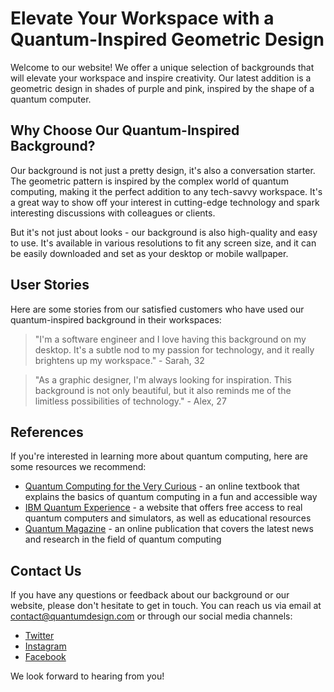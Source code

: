 <!--font:Barlow Condensed-->

# Elevate Your Workspace with a Quantum-Inspired Geometric Design

Welcome to our website! We offer a unique selection of backgrounds that will elevate your workspace and inspire creativity. Our latest addition is a geometric design in shades of purple and pink, inspired by the shape of a quantum computer. 

## Why Choose Our Quantum-Inspired Background?

Our background is not just a pretty design, it's also a conversation starter. The geometric pattern is inspired by the complex world of quantum computing, making it the perfect addition to any tech-savvy workspace. It's a great way to show off your interest in cutting-edge technology and spark interesting discussions with colleagues or clients.

But it's not just about looks - our background is also high-quality and easy to use. It's available in various resolutions to fit any screen size, and it can be easily downloaded and set as your desktop or mobile wallpaper.

## User Stories

Here are some stories from our satisfied customers who have used our quantum-inspired background in their workspaces:

> "I'm a software engineer and I love having this background on my desktop. It's a subtle nod to my passion for technology, and it really brightens up my workspace." - Sarah, 32

> "As a graphic designer, I'm always looking for inspiration. This background is not only beautiful, but it also reminds me of the limitless possibilities of technology." - Alex, 27

## References

If you're interested in learning more about quantum computing, here are some resources we recommend:

- [Quantum Computing for the Very Curious](https://quantum.country/qcvc) - an online textbook that explains the basics of quantum computing in a fun and accessible way
- [IBM Quantum Experience](https://www.ibm.com/quantum-computing/learn/what-is-quantum-computing/) - a website that offers free access to real quantum computers and simulators, as well as educational resources
- [Quantum Magazine](https://www.quantamagazine.org/) - an online publication that covers the latest news and research in the field of quantum computing

## Contact Us

If you have any questions or feedback about our background or our website, please don't hesitate to get in touch. You can reach us via email at [contact@quantumdesign.com](mailto:contact@quantumdesign.com) or through our social media channels:

- [Twitter](https://twitter.com/quantumdesign)
- [Instagram](https://www.instagram.com/quantumdesign/)
- [Facebook](https://www.facebook.com/quantumdesign)

We look forward to hearing from you!

<!--

Write me content for website with wallpaper which alt text is:

"A geometric design in shades of purple and pink, inspired by the shape of a quantum computer"

The name/title of the page should not be 1:1 copy of the alt text but rather a real content of the website which is using this wallpaper.

- Use markdown format 
- Start with heading
- Heading should be short and concise
- The content should look like a real website 
- The website should not be about the wallpaper, wallpaper is just a related background
- Heading should be contain work "wallpaper" or "background"
- Include real sections like references, contact, user stories, etc. use things relevant to the page purpose.
- Feel free to use structure like headings, bullets, numbering, blockquotes, paragraphs, horizontal lines, etc.
- You can use formatting like bold or _italic_
- You can include UTF-8 emojis
- Links should be only #hash anchors (and you can refer to the document itself)
- Do not include images


---


# Quantum-Inspired Geometric Wallpaper for Your Tech-Savvy Workspace

Welcome to our website! We offer a unique selection of wallpapers and backgrounds that will elevate your workspace and inspire creativity. Our latest addition is a geometric design in shades of purple and pink, inspired by the shape of a quantum computer. 

## Why Choose Our Quantum-Inspired Wallpaper?

Our wallpaper is not just a pretty background, it's also a conversation starter. The geometric design is inspired by the complex world of quantum computing, making it the perfect addition to any tech-savvy workspace. It's a great way to show off your interest in cutting-edge technology and spark interesting discussions with colleagues or clients.

But it's not just about looks - our wallpaper is also high-quality and easy to install. It's made from durable materials that will stand the test of time, and it comes with clear instructions for hassle-free installation. 

## User Stories

Here are some stories from our satisfied customers who have used our quantum-inspired wallpaper in their workspaces:

> "I'm a software engineer and I love having this wallpaper in my home office. It's a subtle nod to my passion for technology, and it really brightens up the space." - Sarah, 32

> "I run a small tech startup and we recently redecorated our office. This wallpaper was the perfect finishing touch - it ties in with our branding and adds a touch of personality to the space." - Alex, 27

## References

If you're interested in learning more about quantum computing, here are some resources we recommend:

- [Quantum Computing for the Very Curious](https://quantum.country/qcvc) - an online textbook that explains the basics of quantum computing in a fun and accessible way
- [IBM Quantum Experience](https://www.ibm.com/quantum-computing/learn/what-is-quantum-computing/) - a website that offers free access to real quantum computers and simulators, as well as educational resources
- [Quantum Magazine](https://www.quantamagazine.org/) - an online publication that covers the latest news and research in the field of quantum computing

## Contact Us

If you have any questions or feedback about our wallpaper or our website, please don't hesitate to get in touch. You can reach us via email at [contact@quantumwallpaper.com](mailto:contact@quantumwallpaper.com) or through our social media channels:

- [Twitter](https://twitter.com/quantumwallpaper)
- [Instagram](https://www.instagram.com/quantumwallpaper/)
- [Facebook](https://www.facebook.com/quantumwallpaper)

We look forward to hearing from you!


---


Heading should not include word "wallpaper". The website should not be about the wallpaper itself, wallpaper is just a related background, rewrite whole content.


---


# Elevate Your Workspace with a Quantum-Inspired Geometric Design

Welcome to our website! We offer a unique selection of backgrounds that will elevate your workspace and inspire creativity. Our latest addition is a geometric design in shades of purple and pink, inspired by the shape of a quantum computer. 

## Why Choose Our Quantum-Inspired Background?

Our background is not just a pretty design, it's also a conversation starter. The geometric pattern is inspired by the complex world of quantum computing, making it the perfect addition to any tech-savvy workspace. It's a great way to show off your interest in cutting-edge technology and spark interesting discussions with colleagues or clients.

But it's not just about looks - our background is also high-quality and easy to use. It's available in various resolutions to fit any screen size, and it can be easily downloaded and set as your desktop or mobile wallpaper.

## User Stories

Here are some stories from our satisfied customers who have used our quantum-inspired background in their workspaces:

> "I'm a software engineer and I love having this background on my desktop. It's a subtle nod to my passion for technology, and it really brightens up my workspace." - Sarah, 32

> "As a graphic designer, I'm always looking for inspiration. This background is not only beautiful, but it also reminds me of the limitless possibilities of technology." - Alex, 27

## References

If you're interested in learning more about quantum computing, here are some resources we recommend:

- [Quantum Computing for the Very Curious](https://quantum.country/qcvc) - an online textbook that explains the basics of quantum computing in a fun and accessible way
- [IBM Quantum Experience](https://www.ibm.com/quantum-computing/learn/what-is-quantum-computing/) - a website that offers free access to real quantum computers and simulators, as well as educational resources
- [Quantum Magazine](https://www.quantamagazine.org/) - an online publication that covers the latest news and research in the field of quantum computing

## Contact Us

If you have any questions or feedback about our background or our website, please don't hesitate to get in touch. You can reach us via email at [contact@quantumdesign.com](mailto:contact@quantumdesign.com) or through our social media channels:

- [Twitter](https://twitter.com/quantumdesign)
- [Instagram](https://www.instagram.com/quantumdesign/)
- [Facebook](https://www.facebook.com/quantumdesign)

We look forward to hearing from you!

-->
